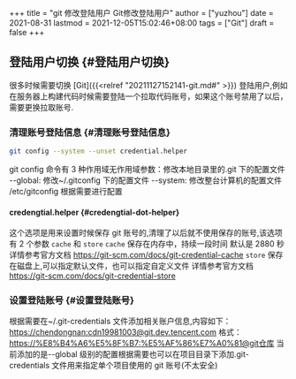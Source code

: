 +++
title = "git 修改登陆用户 Git修改登陆用户"
author = ["yuzhou"]
date = 2021-08-31
lastmod = 2021-12-05T15:02:46+08:00
tags = ["Git"]
draft = false
+++

## 登陆用户切换 {#登陆用户切换}

很多时候需要切换 [Git]({{<relref "20211127152141-git.md#" >}})  登陆用户,例如在服务器上构建代码时候需要登陆一个拉取代码账号，如果这个账号禁用了以后，需要更换拉取账号.


### 清理账号登陆信息 {#清理账号登陆信息}

```bash
git config --system --unset credential.helper
```

git config 命令有 3 种作用域无作用域参数：修改本地目录里的.git 下的配置文件
--global: 修改~/.gitconfig 下的配置文件
--system: 修改整台计算机的配置文件 /etc/gitconfig
根据需要进行配置


#### credengtial.helper {#credengtial-dot-helper}

这个选项是用来设置时候保存 git 账号的,清理了以后就不使用保存的账号,该选项有 2 个参数 `cache` 和 `store`
`cache` 保存在内存中，持续一段时间 默认是 2880 秒 详情参考官方文档 <https://git-scm.com/docs/git-credential-cache>
`store` 保存在磁盘上,可以指定默认文件，也可以指定自定义文件 详情参考官方文档<https://git-scm.com/docs/git-credential-store>


### 设置登陆账号 {#设置登陆账号}

根据需要在~/.git-credentials 文件添加相关账户信息,内容如下： <https://chendongnan:cdn19981003@git.dev.tencent.com> 格式：<https://%E8%B4%A6%E5%8F%B7:%E5%AF%86%E7%A0%81@git仓库>
当前添加的是--global 级别的配置根据需要也可以在项目目录下添加.git-credentials 文件用来指定单个项目使用的 git 账号(不太安全)
